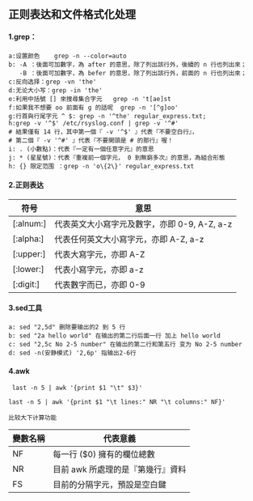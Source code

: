 ## 正则表达和文件格式化处理

#### 1.grep：

````
a:设置颜色    grep -n --color=auto
b: -A ：後面可加數字，為 after 的意思，除了列出該行外，後續的 n 行也列出來；
   -B ：後面可加數字，為 befer 的意思，除了列出該行外，前面的 n 行也列出來；
c:反向选择：grep -vn 'the' 
d:无论大小写：grep -in 'the'
e:利用中括號 [] 來搜尋集合字元   grep -n 't[ae]st
f:如果我不想要 oo 前面有 g 的話呢  grep -n '[^g]oo' 
g:行首與行尾字元 ^ $: grep -n '^the' regular_express.txt; 
h:grep -v '^$' /etc/rsyslog.conf | grep -v '^#'
# 結果僅有 14 行，其中第一個『 -v '^$' 』代表『不要空白行』，
# 第二個『 -v '^#' 』代表『不要開頭是 # 的那行』喔！
i: . (小數點)：代表『一定有一個任意字元』的意思
j: * (星星號)：代表『重複前一個字元， 0 到無窮多次』的意思，為組合形態
h: {} 限定范围 ：grep -n 'o\{2\}' regular_express.txt
````

#### 2.正则表达

| 符号      | 意思                                         |
| --------- | -------------------------------------------- |
| [:alnum:] | 代表英文大小寫字元及數字，亦即 0-9, A-Z, a-z |
| [:alpha:] | 代表任何英文大小寫字元，亦即 A-Z, a-z        |
| [:upper:] | 代表大寫字元，亦即 A-Z                       |
| [:lower:] | 代表小寫字元，亦即 a-z                       |
| [:digit:] | 代表數字而已，亦即 0-9                       |

#### 3.sed工具

````
a: sed "2,5d" 删除要输出的2 到 5 行
b: sed "2a hello world" 在输出的第二行后面一行 加上 hello world
c: sed "2,5c No 2-5 number" 在输出的第二行和第五行 变为 No 2-5 number
d: sed -n(安静模式) '2,6p' 指输出2-6行
````

#### 4.awk

```
 last -n 5 | awk '{print $1 "\t" $3}'
 
last -n 5 | awk '{print $1 "\t lines:" NR "\t columns:" NF}'

比较大下计算功能
```

| 變數名稱 | 代表意義                          |
| -------- | --------------------------------- |
| NF       | 每一行 ($0) 擁有的欄位總數        |
| NR       | 目前 awk 所處理的是『第幾行』資料 |
| FS       | 目前的分隔字元，預設是空白鍵      |